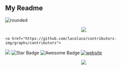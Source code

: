 
## My Readme <a id="Readme">

![rounded](https://capsule-render.vercel.app/api?type=waving&color=timeAuto&text=Rounded%20with%20stroke&fontAlignY=50&fontSize=40&height=200&stroke=000000&strokeWidth=2)

<p align="center">
    <!--     You can add your logo in the _src_ below -->
    <img src="https://www.amug.com/wp-content/uploads/2016/09/you-logo-here-300x106.png" />
<p align="center">

    <a href="https://github.com/lacolaco/contributors-img/graphs/contributors">
  <img src="https://stg.contrib.rocks/image?repo=lacolaco/contributors-img" />
</a>

<img src="https://img.shields.io/static/v1?label=%F0%9F%8C%9F&message=If%20Useful&style=style=flat&color=BC4E99" alt="Star Badge"/>
 <img src="https://cdn.rawgit.com/sindresorhus/awesome/d7305f38d29fed78fa85652e3a63e154dd8e8829/media/badge.svg" alt="Awesome Badge"/>
<a href="https://imohitpatel.github.io/Portfilo/"><img src="https://img.shields.io/static/v1?label=&labelColor=505050&message=Devhood&color=%230076D6&style=flat&logo=google-chrome&logoColor=%230076D6" alt="website"/></a>

<p align="center">
  <a href="https://skillicons.dev">
    <img src="https://skillicons.dev/icons?i=aws,gcp,azure,react,css,html,js,vue,visualstudio,bots,matlab,mysql,github,ai,discord,flutter&perline=8" />
  </a>
</p>

